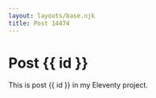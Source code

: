 ```yaml
---
layout: layouts/base.njk
title: Post 14474
---
```


# Post {{ id }}

This is post {{ id }} in my Eleventy project.
